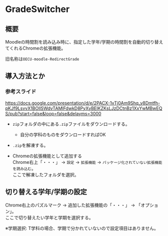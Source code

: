 # GradeSwitcher
## 概要
Moodleの時間割を読み込み時に、指定した学年/学期の時間割を自動的切り替えてくれるChromeの拡張機能。

旧名称は`OECU-moodle-RedirectGrade`
## 導入方法とか
### 参考スライド
https://docs.google.com/presentation/d/e/2PACX-1vTj0Am9Shq_v8Dmtfh-pKJf9LsvvX1BOllSWdvTAMlFdwkD8PyXyBEIKZKsLJzDCtnBz1XxYwMBwEQS/pub?start=false&loop=false&delayms=3000

- `zip`フォルダの中にある`.zip`ファイルをダウンロードする。
    - 自分の学科のものをダウンロードすればOK

- `.zip`を解凍する。
- Chromeの拡張機能として追加する<br>
Chrome右上「・・・」 -> `設定` -> `拡張機能` -> `パッケージ化されていない拡張機能を読み込む`。<br>
ここで解凍したフォルダを選択。


## 切り替える学年/学期の設定
Chrome右上のパズルマーク -> 追加した拡張機能の「・・・」 -> 「オプション」。<br>
ここで切り替えたい学年と学期を選択する。

※学期選択: T学科の場合、学期で分かれていないので設定項目はありません。